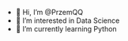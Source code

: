 - 👋 Hi, I’m @PrzemQQ
- 👀 I’m interested in Data Science
- 🌱 I’m currently learning Python

<!---
PrzemQQ/PrzemQQ is a ✨ special ✨ repository because its `README.md` (this file) appears on your GitHub profile.
You can click the Preview link to take a look at your changes.
--->
